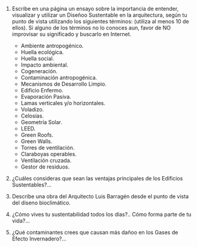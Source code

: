 

1. Escribe en una página un ensayo sobre la importancia de entender, visualizar y utilizar un Diseñoo Sustentable en la arquitectura, según tu punto de vista utilizando los siguientes términos: (utiliza al menos 10 de ellos).
Si alguno de los términos no lo conoces aun, favor de NO improvisar su significado y buscarlo en Internet.

    - Ambiente antropogénico.
    - Huella ecológica.
    - Huella social.
    - Impacto ambiental.
    - Cogeneración.
    - Contaminación antropogénica.
    - Mecanismos de Desarrollo Limpio.
    - Edificio Enfermo.
    - Evaporación Pasiva.
    - Lamas verticales y/o horizontales.
    - Voladizo.
    - Celosías.
    - Geometría Solar.
    - LEED.
    - Green Roofs.
    - Green Walls.
    - Torres de ventilación.
    - Claraboyas operables.
    - Ventilación cruzada.
    - Gestor de residuos.


    <div class="mdl-grid">
    <div class="mdl-cell mdl-cell--4-col mdl-typography--text-center full-height-img">
    <img src="./content/1/M1.5/SONIA_CORTESSE._CASA_EN_PERCHE.jpg" alt>
    </div>
    <div class="mdl-cell mdl-cell--4-col mdl-typography--text-center full-height-img">
    <img src="./content/1/M1.5/CARME_PINOS._TORRE_CUBE.jpg" alt>
    </div>
    <div class="mdl-cell mdl-cell--4-col mdl-typography--text-center full-height-img">
    <img src="./content/1/M1.5/PATRICIO_FALCONI._PAKAKUNA_GARDENS..jpg" alt>
    </div>
    <div class="mdl-cell mdl-cell--4-col mdl-typography--text-center full-height-img">
    <img src="./content/1/M1.5/MIII_ARCHITECTEN._MILIEU_ACTIVITEITEN_CENTRUM.jpg" alt>
    </div>
    <div class="mdl-cell mdl-cell--4-col mdl-typography--text-center full-height-img">
    <img src="./content/1/M1.5/PAPER_HOUSE._SHIGERU_BAN..jpg" alt>
    </div>
    <div class="mdl-cell mdl-cell--4-col mdl-typography--text-center full-height-img">
    <img src="./content/1/M1.5/ENRIQUE_BROWN..jpg" alt>
    </div>
    <div class="mdl-cell mdl-cell--4-col mdl-typography--text-center">
    <img src="./content/1/M1.5/HERBEST._LINDALE.jpg" alt>
    </div>
    <div class="mdl-cell mdl-cell--4-col mdl-typography--text-center full-height-img">
    <img src="./content/1/M1.5/HSBC._GREEN_ROOF..gif" alt>
    </div>
    <div class="mdl-cell mdl-cell--4-col mdl-typography--text-center full-height-img"> <img src="./content/1/M1.5/MIII_ARCHITECTEN._MILIEU_ACTIVITEITEN_CENTRUM.jpg" alt>
    </div>
    </div>

2. ¿Cuáles consideras que sean las ventajas principales de los Edificios Sustentables?...
3. Describe una obra del Arquitecto Luis Barragén desde el punto de vista del diseno bioclimático.
4. ¿Cómo vives tu sustentabilidad todos los días?.. Cómo forma parte de tu vida?...
5. ¿Qué contaminantes crees que causan más dañoo en los Gases de Efecto Invernadero?...
